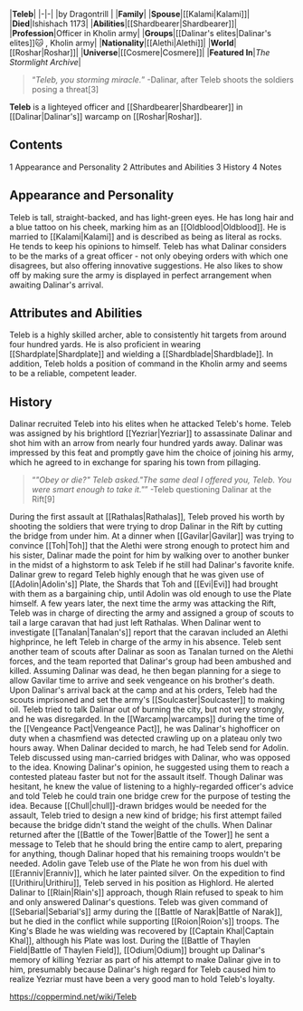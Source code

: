 |**Teleb**|
|-|-|
|by  Dragontrill |
|**Family**|
|**Spouse**|[[Kalami\|Kalami]]|
|**Died**|Ishishach 1173|
|**Abilities**|[[Shardbearer\|Shardbearer]]|
|**Profession**|Officer in Kholin army|
|**Groups**|[[Dalinar's elites\|Dalinar's elites]]🐱︎ , Kholin army|
|**Nationality**|[[Alethi\|Alethi]]|
|**World**|[[Roshar\|Roshar]]|
|**Universe**|[[Cosmere\|Cosmere]]|
|**Featured In**|*The Stormlight Archive*|

>“*Teleb, you storming miracle.*”
\-Dalinar, after Teleb shoots the soldiers posing a threat[3]


**Teleb** is a lighteyed officer and [[Shardbearer\|Shardbearer]] in [[Dalinar\|Dalinar's]] warcamp on [[Roshar\|Roshar]].

## Contents

1 Appearance and Personality
2 Attributes and Abilities
3 History
4 Notes


## Appearance and Personality
Teleb is tall, straight-backed, and has light-green eyes. He has long hair and a blue tattoo on his cheek, marking him as an [[Oldblood\|Oldblood]]. He is married to [[Kalami\|Kalami]] and is described as being as literal as rocks. He tends to keep his opinions to himself.
Teleb has what Dalinar considers to be the marks of a great officer - not only obeying orders with which one disagrees, but also offering innovative suggestions. He also likes to show off by making sure the army is displayed in perfect arrangement when awaiting Dalinar's arrival.

## Attributes and Abilities
Teleb is a highly skilled archer, able to consistently hit targets from around four hundred yards. He is also proficient in wearing [[Shardplate\|Shardplate]] and wielding a [[Shardblade\|Shardblade]].
In addition, Teleb holds a position of command in the Kholin army and seems to be a reliable, competent leader.

## History
Dalinar recruited Teleb into his elites when he attacked Teleb's home. Teleb was assigned by his brightlord [[Yezriar\|Yezriar]] to assassinate Dalinar and shot him with an arrow from nearly four hundred yards away. Dalinar was impressed by this feat and promptly gave him the choice of joining his army, which he agreed to in exchange for sparing his town from pillaging.

>“*"Obey or die?" Teleb asked."The same deal I offered you, Teleb. You were smart enough to take it."*”
\-Teleb questioning Dalinar at the Rift[9]

During the first assault at [[Rathalas\|Rathalas]], Teleb proved his worth by shooting the soldiers that were trying to drop Dalinar in the Rift by cutting the bridge from under him. At a dinner when [[Gavilar\|Gavilar]] was trying to convince [[Toh\|Toh]] that the Alethi were strong enough to protect him and his sister, Dalinar made the point for him by walking over to another bunker in the midst of a highstorm to ask Teleb if he still had Dalinar's favorite knife. Dalinar grew to regard Teleb highly enough that he was given use of [[Adolin\|Adolin's]] Plate, the Shards that Toh and [[Evi\|Evi]] had brought with them as a bargaining chip, until Adolin was old enough to use the Plate himself. A few years later, the next time the army was attacking the Rift, Teleb was in charge of directing the army and assigned a group of scouts to tail a large caravan that had just left Rathalas. When Dalinar went to investigate [[Tanalan\|Tanalan's]] report that the caravan included an Alethi highprince, he left Teleb in charge of the army in his absence. Teleb sent another team of scouts after Dalinar as soon as Tanalan turned on the Alethi forces, and the team reported that Dalinar's group had been ambushed and killed. Assuming Dalinar was dead, he then began planning for a siege to allow Gavilar time to arrive and seek vengeance on his brother's death. Upon Dalinar's arrival back at the camp and at his orders, Teleb had the scouts imprisoned and set the army's [[Soulcaster\|Soulcaster]] to making oil. Teleb tried to talk Dalinar out of burning the city, but not very strongly, and he was disregarded.
In the [[Warcamp\|warcamps]] during the time of the [[Vengeance Pact\|Vengeance Pact]], he was Dalinar's highofficer on duty when a chasmfiend was detected crawling up on a plateau only two hours away. When Dalinar decided to march, he had Teleb send for Adolin.
Teleb discussed using man-carried bridges with Dalinar, who was opposed to the idea. Knowing Dalinar's opinion, he suggested using them to reach a contested plateau faster but not for the assault itself. Though Dalinar was hesitant, he knew the value of listening to a highly-regarded officer's advice and told Teleb he could train one bridge crew for the purpose of testing the idea. Because [[Chull\|chull]]-drawn bridges would be needed for the assault, Teleb tried to design a new kind of bridge; his first attempt failed because the bridge didn't stand the weight of the chulls.
When Dalinar returned after the [[Battle of the Tower\|Battle of the Tower]] he sent a message to Teleb that he should bring the entire camp to alert, preparing for anything, though Dalinar hoped that his remaining troops wouldn't be needed.
Adolin gave Teleb use of the Plate he won from his duel with [[Eranniv\|Eranniv]], which he later painted silver.
On the expedition to find [[Urithiru\|Urithiru]], Teleb served in his position as Highlord. He alerted Dalinar to [[Rlain\|Rlain's]] approach, though Rlain refused to speak to him and only answered Dalinar's questions.
Teleb was given command of [[Sebarial\|Sebarial's]] army during the [[Battle of Narak\|Battle of Narak]], but he died in the conflict while supporting [[Roion\|Roion's]] troops. The King's Blade he was wielding was recovered by [[Captain Khal\|Captain Khal]], although his Plate was lost.
During the [[Battle of Thaylen Field\|Battle of Thaylen Field]], [[Odium\|Odium]] brought up Dalinar's memory of killing Yezriar as part of his attempt to make Dalinar give in to him, presumably because Dalinar's high regard for Teleb caused him to realize Yezriar must have been a very good man to hold Teleb's loyalty.



https://coppermind.net/wiki/Teleb